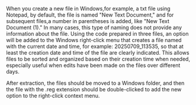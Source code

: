 When you create a new file in Windows,for example, a txt file using Notepad,
by default, the file is named "New Text Document,"
and for subsequent files,a number in parentheses is added, like "New Text Document (1)."
In many cases, this type of naming does not provide any information about the file.
Using the code prepared in three files,
an option will be added to the Windows right-click menu that creates a file named with the current date and time, for example:
20250709_113535,
so that at least the creation date and time of the file are clearly indicated.
This allows files to be sorted and organized based on their creation time when needed,
especially useful when edits have been made on the files over different days.
 
After extraction, the files should be moved to a Windows folder,
and then the file with the .reg extension should be double-clicked
to add the new option to the right-click context menu.
